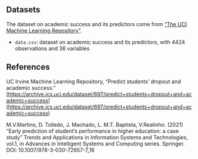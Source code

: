 ## Datasets

The dataset on academic success and its predictors come from [“The UCI Machine Learning Repository”](https://archive.ics.uci.edu/dataset/697/predict+students+dropout+and+academic+success). 

- `data.csv`: dataset on academic success and its predictors, with 4424 observations and 36 variables

## References
UC Irvine Machine Learning Repository, “Predict students’ dropout and academic success.” [https://archive.ics.uci.edu/dataset/697/predict+students+dropout+and+academic+success](https://archive.ics.uci.edu/dataset/697/predict+students+dropout+and+academic+success)

M.V.Martins, D. Tolledo, J. Machado, L. M.T. Baptista, V.Realinho. (2021) “Early prediction of student’s performance in higher education: a case study” Trends and Applications in Information Systems and Technologies, vol.1, in Advances in Intelligent Systems and Computing series. Springer. DOI: 10.1007/978-3-030-72657-7_16

